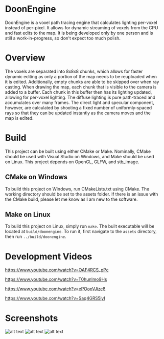 # DoonEngine
DoonEngine is a voxel path tracing engine that calculates lighting per-voxel instead of per-pixel. It allows for dynamic streaming of voxels from the CPU and fast edits to the map. It is being developed only by one person and is still a work-in-progress, so don't expect too much polish.

# Overview
The voxels are separated into 8x8x8 chunks, which allows for faster dynamic editing as only a portion of the map needs to be reuploaded when it is edited. Additionally, empty chunks are able to be skipped over when ray casting. When drawing the map, each chunk that is visible to the camera is added to a buffer. Each chunk in this buffer then has its lighting updated, allowing for per-voxel lighting. The diffuse lighting is pure path-traced and accumulates over many frames. The direct light and specular component, however, are calculated by shooting a fixed number of uniformly-spaced rays so that they can be updated instantly as the camera moves and the map is edited.

# Build
This project can be built using either CMake or Make. Nominally, CMake should be used with Visual Studio on Windows, and Make should be used on Linux. This project depends on OpenGL, GLFW, and stb_image.

## CMake on Windows
To build this project on Windows, run CMakeLists.txt using CMake. The working directory should be set to the assets folder. If there is an issue with the CMake build, please let me know as I am new to the software.

## Make on Linux
To build this project on Linux, simply run `make`. The built executable will be located at `build/doonengine`. To run it, first navigate to the `assets` directory, then run `../build/doonengine`.

# Development Videos
https://www.youtube.com/watch?v=OAF4RCS_pPc

https://www.youtube.com/watch?v=T0hunImo9Hs

https://www.youtube.com/watch?v=ePOooVJizc8

https://www.youtube.com/watch?v=Saq4GRS5iyI

# Screenshots

![alt text](https://github.com/frozein/VoxelEngine/blob/master/assets/screenshots/1.PNG)
![alt text](https://github.com/frozein/VoxelEngine/blob/master/assets/screenshots/2.PNG)
![alt text](https://github.com/frozein/VoxelEngine/blob/master/assets/screenshots/3.PNG)

